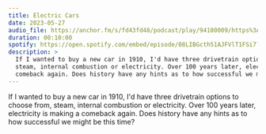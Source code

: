 ```yaml
---
title: Electric Cars
date: 2023-05-27
audio_file: https://anchor.fm/s/fd43fd48/podcast/play/94180009/https%3A%2F%2Fd3ctxlq1ktw2nl.cloudfront.net%2Fstaging%2F2024-10-9%2Fbb49a27c-58be-3438-b111-28e5e514186a.mp3
duration: 00:10:00
spotify: https://open.spotify.com/embed/episode/08LIBGcth51AJFVlT1FSi7?utm_source=generator&theme=0&t=0
description: >
  If I wanted to buy a new car in 1910, I'd have three drivetrain options to choose from,
  steam, internal combustion or electricity. Over 100 years later, electricity is making a
  comeback again. Does history have any hints as to how successful we might be this time?
---
```


If I wanted to buy a new car in 1910, I'd have three drivetrain options to choose from,
steam, internal combustion or electricity. Over 100 years later, electricity is making a
comeback again. Does history have any hints as to how successful we might be this time?

